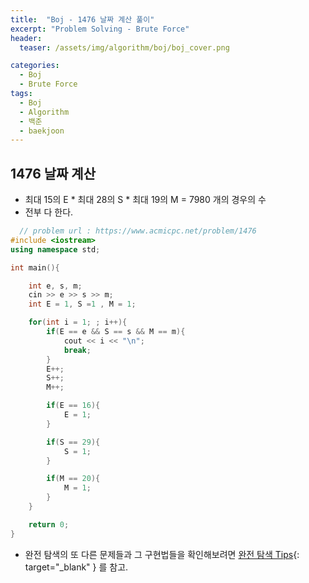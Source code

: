 ```yaml
---
title:  "Boj - 1476 날짜 계산 풀이"
excerpt: "Problem Solving - Brute Force"
header:
  teaser: /assets/img/algorithm/boj/boj_cover.png

categories:
  - Boj
  - Brute Force
tags:
  - Boj
  - Algorithm
  - 백준
  - baekjoon
---
```

## 1476 날짜 계산

- 최대 15의 E * 최대 28의 S * 최대 19의 M = 7980 개의 경우의 수
- 전부 다 한다.
  
```cpp
  // problem url : https://www.acmicpc.net/problem/1476
#include <iostream>
using namespace std;

int main(){

    int e, s, m;
    cin >> e >> s >> m;
    int E = 1, S =1 , M = 1;

    for(int i = 1; ; i++){
        if(E == e && S == s && M == m){
            cout << i << "\n";
            break;
        }
        E++;
        S++;
        M++;

        if(E == 16){
            E = 1;
        }

        if(S == 29){
            S = 1;
        }

        if(M == 20){
            M = 1;
        }
    }

    return 0;
}

```

- 완전 탐색의 또 다른 문제들과 그 구현법들을 확인해보려면 [완전 탐색 Tips](https://hyunjae-lee.github.io/problem%20solving/bruteforce/){: target="_blank" } 를 참고.